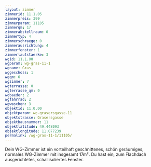 ```yaml
---
layout: zimmer
zimmerid: 11.1.05
zimmerpreis: 399
zimmerparam: 11105
zimmerqm: 17
zimmerabstellraum: 0
zimmertyp: 4
zimmerschraege: 0
zimmerausrichtung: 4
zimmerfenster: 1
zimmerlautstaerke: 3
wgid: 11.1.00
wgparam: wg-gras-11-1
wgname: Gras
wggeschoss: 1
wgqm: 6
wgzimmer: 7
wgterrasse: 0
wgterrasse_qm: 0
wgbaeder: 2
wgfahrrad: 2
wgwaschen: 3
objektid: 11.0.00
objektparam: wg-grasersgasse-11
objektstrasse: Grasersgasse
objekthausnummer: 11
objektlatitude: 49.448093
objektlongitude: 11.077239
permalink: /wg-gras-11-1/11105/
---
```

Dein WG-Zimmer ist ein vorteilhaft geschnittenes, schön geräumiges, normales WG-Zimmer mit insgesamt 17m². Du hast ein, zum Flachdach ausgerichtetes, schallisoliertes Fenster. 
